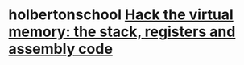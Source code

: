 # holbertonschool [Hack the virtual memory: the stack, registers and assembly code](https://blog.holbertonschool.com/hack-virtual-memory-stack-registers-assembly-code/)